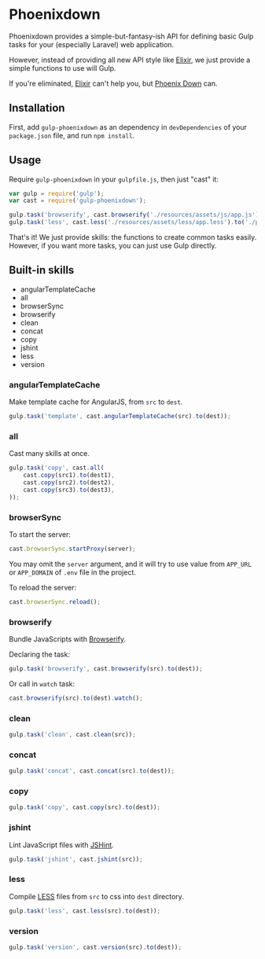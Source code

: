 # Phoenixdown

Phoenixdown provides a simple-but-fantasy-ish API for defining basic Gulp tasks for your (especially Laravel) web application.

However, instead of providing all new API style like [Elixir](https://github.com/laravel/elixir), we just provide a simple functions to use will Gulp.

If you're eliminated, [Elixir](https://github.com/laravel/elixir) can't help you, but [Phoenix Down](https://github.com/inoxth/gulp-phoenixdown) can.

## Installation

First, add `gulp-phoenixdown` as an dependency in `devDependencies` of your `package.json` file, and run `npm install`.

## Usage

Require `gulp-phoenixdown` in your `gulpfile.js`, then just "cast" it:

```js
var gulp = require('gulp');
var cast = require('gulp-phoenixdown');

gulp.task('browserify', cast.browserify('./resources/assets/js/app.js').to('./public/js'));
gulp.task('less', cast.less('./resources/assets/less/app.less').to('./public/css'));
```

That's it! We just provide skills: the functions to create common tasks easily. However, if you want more tasks, you can just use Gulp directly.

## Built-in skills

* angularTemplateCache
* all
* browserSync
* browserify
* clean
* concat
* copy
* jshint
* less
* version

### angularTemplateCache

Make template cache for AngularJS, from `src` to `dest`.

```js
gulp.task('template', cast.angularTemplateCache(src).to(dest));
```

### all

Cast many skills at once.

```js
gulp.task('copy', cast.all(
    cast.copy(src1).to(dest1),
    cast.copy(src2).to(dest2),
    cast.copy(src3).to(dest3),
));
```

### browserSync

To start the server:

```js
cast.browserSync.startProxy(server);
```

You may omit the `server` argument, and it will try to use value from `APP_URL` or `APP_DOMAIN` of `.env` file in the project.

To reload the server:

```js
cast.browserSync.reload();
```

### browserify

Bundle JavaScripts with [Browserify](https://github.com/substack/browserify-handbook).

Declaring the task:

```js
gulp.task('browserify', cast.browserify(src).to(dest));
```

Or call in `watch` task:

```js
cast.browserify(src).to(dest).watch();
```

### clean

```js
gulp.task('clean', cast.clean(src));
```

### concat

```js
gulp.task('concat', cast.concat(src).to(dest));
```

### copy

```js
gulp.task('copy', cast.copy(src).to(dest));
```

### jshint

Lint JavaScript files with [JSHint](http://jshint.com/about/).

```js
gulp.task('jshint', cast.jshint(src));
```

### less

Compile [LESS](http://lesscss.org/) files from `src` to css into `dest` directory.

```js
gulp.task('less', cast.less(src).to(dest));
```

### version

```js
gulp.task('version', cast.version(src).to(dest));
```
